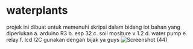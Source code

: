 # waterplants
projek ini dibuat untuk memenuhi skripsi dalam bidang iot 
bahan yang diperlukan
a. arduino R3
b. esp 32 
c. soil mositure v 1.2
d. water pump
e. relay
f. lcd I2C
gunakan dengan bijak ya guys
![Screenshot (44)](https://user-images.githubusercontent.com/91209523/190911577-7f73788b-1226-44bb-93ae-f4b16e558036.png)

